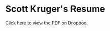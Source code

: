 Scott Kruger's Resume
=====================

[Click here to view the PDF on Dropbox](https://www.dropbox.com/scl/fi/2dlxzg7grpi4qvy0e76nr/resume.pdf?rlkey=ha8c8dr5wgalrm98cmkqio96v&st=uwasjci0&dl=0).

